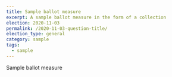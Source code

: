 ```yaml
---
title: Sample ballot measure
excerpt: A sample ballot measure in the form of a collection
election: 2020-11-03
permalink: /2020-11-03-question-title/
election_type: general
category: sample
tags:
  - sample
---
```


Sample ballot measure